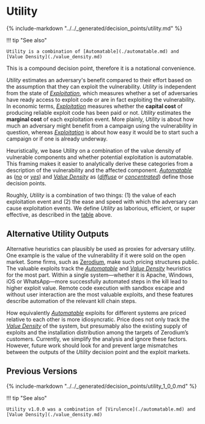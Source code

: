 # Utility

{% include-markdown "../../_generated/decision_points/utility.md" %}

!!! tip "See also"

    Utility is a combination of [Automatable](./automatable.md) and
    [Value Density](./value_density.md)


This is a compound decision point, therefore it is a notational convenience.

*Utility* estimates an adversary's benefit compared to their effort based on the assumption that they can exploit the vulnerability.
*Utility* is independent from the state of [*Exploitation*](exploitation.md), which measures whether a set of adversaries have ready access to exploit code or are in fact exploiting the vulnerability.
In economic terms, [*Exploitation*](exploitation.md) measures whether the **capital cost** of producing reliable exploit code has been paid or not.
*Utility* estimates the **marginal cost** of each exploitation event.
More plainly, *Utility* is about how much an adversary might benefit from a campaign using the vulnerability in question, whereas [*Exploitation*](exploitation.md) is about how easy it would be to start such a campaign or if one is already underway.

Heuristically, we base Utility on a combination of the value density of vulnerable components and whether potential exploitation is automatable.
This framing makes it easier to analytically derive these categories from a description of the vulnerability and the affected component.
[*Automatable*](automatable.md) as ([*no*](automatable.md) or [*yes*](automatable.md)) and [*Value Density*](value_density.md) as ([*diffuse*](value_density.md) or [*concentrated*](value_density.md)) define those decision points.

Roughly, *Utility* is a combination of two things: (1) the value of each exploitation event and (2) the ease and speed with which the adversary can cause exploitation events.
We define *Utility* as laborious, efficient, or super effective, as described in the [table](#table-utility) above.


## Alternative Utility Outputs

Alternative heuristics can plausibly be used as proxies for adversary utility.
One example is the value of the vulnerability if it were sold on the open market.
Some firms, such as [Zerodium](https://zerodium.com/program.html), make such pricing structures public.
The valuable exploits track the [*Automatable*](automatable.md) and [*Value Density*](value_density.md) heuristics for the most part.
Within a single system—whether it is Apache, Windows, iOS or WhatsApp—more successfully automated steps in the kill lead to higher exploit value.
Remote code execution with sandbox escape and without user interaction are the most valuable exploits, and these features describe automation of the relevant kill chain steps.

How equivalently [*Automatable*](automatable.md) exploits for different systems are priced relative to each other is more idiosyncratic.
Price does not only track the [*Value Density*](value_density.md) of the system, but presumably also the existing supply of exploits and the installation distribution among the targets of Zerodium’s customers.
Currently, we simplify the analysis and ignore these factors.
However, future work should look for and prevent large mismatches between the outputs of the *Utility* decision point and the exploit markets.



## Previous Versions

{% include-markdown "../../_generated/decision_points/utility_1_0_0.md" %}

!!! tip "See also"

    Utility v1.0.0 was a combination of [Virulence](./automatable.md) and
    [Value Density](./value_density.md)